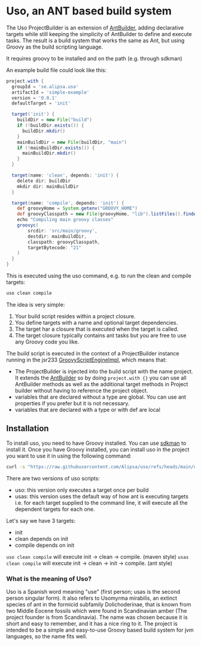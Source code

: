 # Uso, an ANT based build system

The Uso ProjectBuilder is an extension of [AntBuilder](https://docs.groovy-lang.org/latest/html/api/groovy/ant/AntBuilder.html), adding declarative targets while still keeping the simplicity of AntBuilder to define and execute tasks. The result is a build system that works the same as Ant, but using Groovy as the build scripting language.

It requires groovy to be installed and on the path (e.g. through sdkman)

An example build file could look like this:

```groovy
project.with {
  groupId = 'se.alipsa.uso'
  artifactId = 'simple-example'
  version = '0.0.1'
  defaultTarget = 'init'

  target('init') {
    buildDir = new File("build")
    if (!buildDir.exists()) {
      buildDir.mkdir()
    }
    mainBuildDir = new File(buildDir, "main")
    if (!mainBuildDir.exists()) {
      mainBuildDir.mkdir()
    }
  }

  target(name: 'clean', depends: 'init') {
    delete dir: buildDir
    mkdir dir: mainBuildDir
  }

  target(name: 'compile', depends: 'init') {
    def groovyHome = System.getenv("GROOVY_HOME")
    def groovyClasspath = new File(groovyHome, "lib").listFiles().findAll { it.name.endsWith(".jar") }
    echo "Compiling main groovy classes"
    groovyc(
        srcdir: 'src/main/groovy',
        destdir: mainBuildDir,
        classpath: groovyClasspath,
        targetBytecode: "21"
    )
  }
}
```

This is executed using the uso command, e.g. to run the clean and compile targets:

```bash
uso clean compile
```

The idea is very simple: 
1. Your build script resides within a project closure.
2. You define targets with a name and optional target dependencies.
3. The target har a closure that is executed when the target is called.
4. The target closure typically contains ant tasks but you are free to use any Groovy code you like.

The build script is executed in the context of a ProjectBuilder instance running in the jsr233 [GroovyScriptEngineImpl](https://docs.groovy-lang.org/latest/html/api/org/codehaus/groovy/jsr223/GroovyScriptEngineImpl.html), which means that:
- The ProjectBuilder is injected into the build script with the name project. It extends the [AntBuilder](https://docs.groovy-lang.org/latest/html/api/groovy/ant/AntBuilder.html) so by doing `project.with {}` you can use all AntBuilder methods as well as the additional target methods in Project builder without having to reference the project object.
- variables that are declared without a type are global. You can use ant properties if you prefer but it is not necessary.
- variables that are declared with a type or with def are local

## Installation
To install uso, you need to have Groovy installed. You can use [sdkman](https://sdkman.io/) to install it. Once you have Groovy installed, you can install uso in the project you want to use it in using the following command:

```bash
curl -s "https://raw.githubusercontent.com/Alipsa/uso/refs/heads/main/uso-core/src/main/script/installUso.sh" | bash
```
There are two versions of uso scripts:
- uso: this version only executes a target once per build
- usas: this version uses the default way of how ant is executing targets i.e. for each target supplied to the command line, it will execute all the dependent targets for each one.

Let's say we have 3 targets:
- init
- clean depends on init
- compile depends on init

`uso clean compile` will execute init -> clean -> compile. (maven style)
`usas clean compile` will execute init -> clean -> init -> compile. (ant style)


### What is the meaning of Uso?
Uso is a Spanish word meaning "use" (first person; usas is the second person singular form). It also refers to Usomyrma mirabilis, an extinct species of ant in the formicid subfamily Dolichoderinae, that is known from two Middle Eocene fossils which were found in Scandinavian amber (The project founder is from Scandinavia).
The name was chosen because it is short and easy to remember, and it has a nice ring to it. The project is intended to be a simple and easy-to-use Groovy based build system for jvm languages, so the name fits well.

